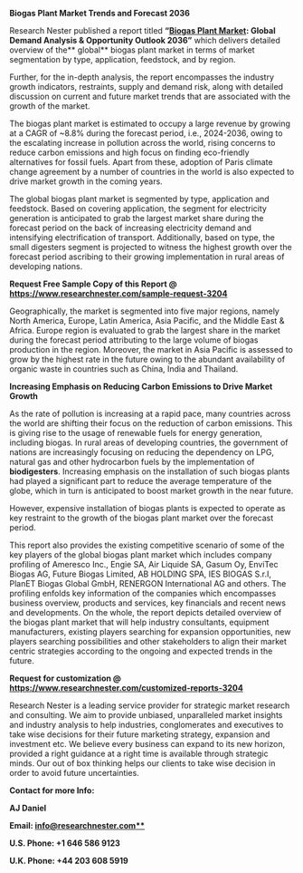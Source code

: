 ﻿
<a name="_hlk75445117"></a>**Biogas Plant Market Trends and Forecast 2036**

Research Nester published a report titled **“[Biogas Plant Market](https://www.researchnester.com/reports/biogas-plant-market/3204): Global Demand Analysis & Opportunity Outlook 2036”** which delivers detailed overview of the** global** biogas plant market in terms of market segmentation by type, application, feedstock, and by region.

Further, for the in-depth analysis, the report encompasses the industry growth indicators, restraints, supply and demand risk, along with detailed discussion on current and future market trends that are associated with the growth of the market.

The biogas plant market is estimated to occupy a large revenue by growing at a CAGR of ~8.8% during the forecast period, i.e., 2024-2036, owing to the escalating increase in pollution across the world, rising concerns to reduce carbon emissions and high focus on finding eco-friendly alternatives for fossil fuels. Apart from these, adoption of Paris climate change agreement by a number of countries in the world is also expected to drive market growth in the coming years.

The global biogas plant market is segmented by type, application and feedstock. Based on covering application, the segment for electricity generation is anticipated to grab the largest market share during the forecast period on the back of increasing electricity demand and intensifying electrification of transport. Additionally, based on type, the small digesters segment is projected to witness the highest growth over the forecast period ascribing to their growing implementation in rural areas of developing nations.

**Request Free Sample Copy of this Report @ <https://www.researchnester.com/sample-request-3204>** 

Geographically, the market is segmented into five major regions, namely North America, Europe, Latin America, Asia Pacific, and the Middle East & Africa. Europe region is evaluated to grab the largest share in the market during the forecast period attributing to the large volume of biogas production in the region. Moreover, the market in Asia Pacific is assessed to grow by the highest rate in the future owing to the abundant availability of organic waste in countries such as China, India and Thailand.

**Increasing Emphasis on Reducing Carbon Emissions to Drive Market Growth**

As the rate of pollution is increasing at a rapid pace, many countries across the world are shifting their focus on the reduction of carbon emissions. This is giving rise to the usage of renewable fuels for energy generation, including biogas. In rural areas of developing countries, the government of nations are increasingly focusing on reducing the dependency on LPG, natural gas and other hydrocarbon fuels by the implementation of **biodigesters**. Increasing emphasis on the installation of such biogas plants had played a significant part to reduce the average temperature of the globe, which in turn is anticipated to boost market growth in the near future.  

However, expensive installation of biogas plants is expected to operate as key restraint to the growth of the biogas plant market over the forecast period.

This report also provides the existing competitive scenario of some of the key players of the global biogas plant market which includes company profiling of Ameresco Inc., Engie SA, Air Liquide SA, Gasum Oy, EnviTec Biogas AG, Future Biogas Limited, AB HOLDING SPA, IES BIOGAS S.r.I, PlanET Biogas Global GmbH, RENERGON International AG and others. The profiling enfolds key information of the companies which encompasses business overview, products and services, key financials and recent news and developments. On the whole, the report depicts detailed overview of the biogas plant market that will help industry consultants, equipment manufacturers, existing players searching for expansion opportunities, new players searching possibilities and other stakeholders to align their market centric strategies according to the ongoing and expected trends in the future.      

**Request for customization @ <https://www.researchnester.com/customized-reports-3204>** 

Research Nester is a leading service provider for strategic market research and consulting. We aim to provide unbiased, unparalleled market insights and industry analysis to help industries, conglomerates and executives to take wise decisions for their future marketing strategy, expansion and investment etc. We believe every business can expand to its new horizon, provided a right guidance at a right time is available through strategic minds. Our out of box thinking helps our clients to take wise decision in order to avoid future uncertainties.

**Contact for more Info:**

**AJ Daniel**

**Email: [info@researchnester.com**](mailto:info@researchnester.com)**

**U.S. Phone: +1 646 586 9123** 

**U.K. Phone: +44 203 608 5919**
